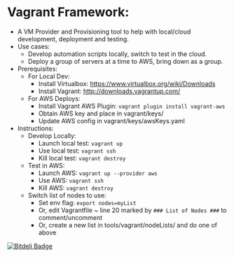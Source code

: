 Vagrant Framework:
==================

* A VM Provider and Provisioning tool to help with local/cloud development, deployment and testing.
* Use cases:
    * Develop automation scripts locally, switch to test in the cloud.
    * Deploy a group of servers at a time to AWS, bring down as a group.
* Prerequisites:
    * For Local Dev:
        * Install Virtualbox: https://www.virtualbox.org/wiki/Downloads
        * Install Vagrant: http://downloads.vagrantup.com/
    * For AWS Deploys:
        * Install Vagrant AWS Plugin: `vagrant plugin install vagrant-aws`
        * Obtain AWS key and place in vagrant/keys/
        * Update AWS config in vagrant/keys/awsKeys.yaml
* Instructions:
    * Develop Locally:
        * Launch local test:  `vagrant up`
        * Use local test:  `vagrant ssh`
        * Kill local test:  `vagrant destroy`
    * Test in AWS:
        * Launch AWS:  `vagrant up --provider aws`
        * Use AWS:  `vagrant ssh`
        * Kill AWS:  `vagrant destroy`
    * Switch list of nodes to use:
        * Set env flag: `export nodes=myList`
        * Or, edit Vagrantfile ~ line 20 marked by `### List of Nodes ###` to comment/uncomment
        * Or, create a new list in tools/vagrant/nodeLists/ and do one of above




[![Bitdeli Badge](https://d2weczhvl823v0.cloudfront.net/tylerwalts/framework-vagrant/trend.png)](https://bitdeli.com/free "Bitdeli Badge")

